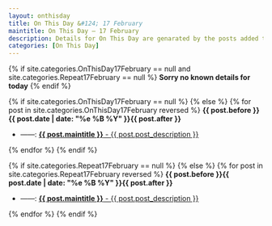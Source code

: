 ```yaml
---
layout: onthisday
title: On This Day &#124; 17 February
maintitle: On This Day — 17 February
description: Details for On This Day are genarated by the posts added to the website so the content is subject to changes/updates over time.
categories: [On This Day]
---
```


{% if site.categories.OnThisDay17February == null and site.categories.Repeat17February == null %}
<strong>Sorry no known details for today</strong>
{% endif %}

{% if site.categories.OnThisDay17February == null %}
{% else %}
{% for post in site.categories.OnThisDay17February reversed %}
<strong>{{ post.before }}{{ post.date | date: "%e %B %Y" }}{{ post.after }}</strong>
<ul>
<li> ——: <a class="{{ post.class }}" href="{{ post.url }}"><strong>{{ post.maintitle }}</strong> - {{ post.post_description }}</a></li>
</ul>
{% endfor %}
{% endif %}

{% if site.categories.Repeat17February == null %}
{% else %}
{% for post in site.categories.Repeat17February reversed %}
<strong>{{ post.before }}{{ post.date | date: "%e %B %Y" }}{{ post.after }}</strong>
<ul>
<li> ——: <a class="{{ post.class }}" href="{{ post.url }}"><strong>{{ post.maintitle }}</strong> - {{ post.post_description }}</a></li>
</ul>
{% endfor %}
{% endif %}

